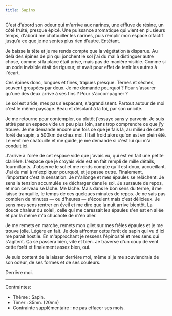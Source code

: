 ```yaml
---
title: Sapins
---
```


C'est d'abord son odeur qui m'arrive aux narines, une effluve de résine, un côté fruité, presque épicé. Une puissance aromatique qui vient en plusieurs temps, d'abord me chatouiller les narines, puis remplir mon espace olfactif jusqu'à ce que je ne sentes plus rien d'autre. Entêtant.

Je baisse la tête et je me rends compte que la végétation à disparue. Au delà des épines de pin qui jonchent le sol j'ai du mal à distinguer autre chose, comme si la place était prise, mais pas de manière visible. Comme si un code invisible était de rigueur, et avait pour effet de tenir les autres à l'écart.

Ces épines donc, longues et fines, trapues presque. Ternes et sèches, souvent groupées par deux. Je me demande pourquoi ? Pour s'assurer qu'une des deux arrive à ses fins ? Pour s'accompagner ?

Le sol est aride, mes pas s'espacent, s'agrandissent. Partout autour de moi c'est le même paysage. Beau et désolant à la foi, par son unicité.

Je me retourne pour contempler, ou plutôt j'essaye sans y parvenir. Je suis attiré par un espace vide un peu plus loin, sans trop comprendre ce que j'y trouve. Je me demande encore une fois ce que je fais là, au milieu de cette forêt de sapin, à 500km de chez moi. Il fait froid alors qu'on est en plein été. Le vent me chatouille et me guide, je me demande si c'est lui qui m'a conduit ici.

J'arrive à l'orée de cet espace vide que j'avais vu, qui est en fait une petite clairière. L'espace que je croyais vide est en fait rempli de mille détails, fourmillants. J'observe le sol et me rends compte qu'il est doux, accueillant. J'ai du mal à m'expliquer pourquoi, et je passe outre. Finalement, l'important c'est la sensation. Je m'allonge et mes épaules se relâchent. Je sens la tension accumulée se décharger dans le sol. Je sursaute de repos, et mon cerveau se lâche. Me lâche. Mais dans le bon sens du terme, il me laisse tranquille, le temps de ces quelques minutes de repos. Je ne sais pas combien de minutes — ou d'heures — s'écoulent mais c'est délicieux. Je sens mes sens rentrer en éveil et me dire que la nuit arrive bientôt. La douce chaleur du soleil, celle qui me caressait les épaules s'en est en allée et par la même m'a chuchoté de m'en aller.

Je me remets en marche, remets mon gilet sur mes frêles épaules et je me trouve jolie. Légère en fait. Je dois affronter cette forêt de sapin qui vu d'ici me parait hostile. En m'approchant je ressens l'épinosité et mes sens qui s'agitent. Ça se passera bien, vite et bien. Je traverse d'un coup de vent cette forêt et finalement assez bien, oui.

Je suis content de la laisser derrière moi, même si je me souviendrais de son odeur, de ses formes et de ses couleurs.

Derrière moi.

---

Contraintes:

- Thème : Sapin.
- Timer : 35mn. (20mn)
- Contrainte supplémentaire : ne pas effacer ses mots.

